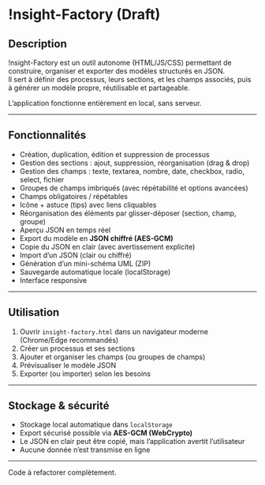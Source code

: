 # !nsight-Factory (Draft)

## Description
!nsight-Factory est un outil autonome (HTML/JS/CSS) permettant de construire, organiser et exporter des modèles structurés en JSON.  
Il sert à définir des processus, leurs sections, et les champs associés, puis à générer un modèle propre, réutilisable et partageable.

L’application fonctionne entièrement en local, sans serveur.

---

## Fonctionnalités
- Création, duplication, édition et suppression de processus
- Gestion des sections : ajout, suppression, réorganisation (drag & drop)
- Gestion des champs : texte, textarea, nombre, date, checkbox, radio, select, fichier
- Groupes de champs imbriqués (avec répétabilité et options avancées)
- Champs obligatoires / répétables
- Icône + astuce (tips) avec liens cliquables
- Réorganisation des éléments par glisser-déposer (section, champ, groupe)
- Aperçu JSON en temps réel
- Export du modèle en **JSON chiffré (AES-GCM)**
- Copie du JSON en clair (avec avertissement explicite)
- Import d’un JSON (clair ou chiffré)
- Génération d’un mini-schéma UML (ZIP)
- Sauvegarde automatique locale (localStorage)
- Interface responsive

---

## Utilisation
1. Ouvrir `insight-factory.html` dans un navigateur moderne (Chrome/Edge recommandés)
2. Créer un processus et ses sections
3. Ajouter et organiser les champs (ou groupes de champs)
4. Prévisualiser le modèle JSON
5. Exporter (ou importer) selon les besoins
---

## Stockage & sécurité
- Stockage local automatique dans `localStorage`
- Export sécurisé possible via **AES-GCM (WebCrypto)**
- Le JSON en clair peut être copié, mais l’application avertit l’utilisateur
- Aucune donnée n’est transmise en ligne

---

Code à refactorer complètement.
